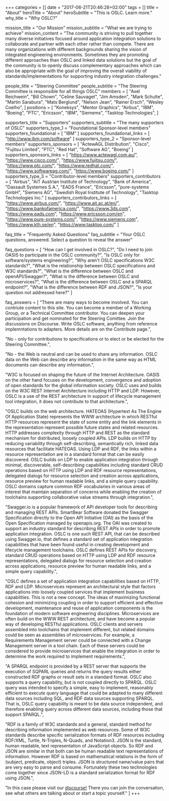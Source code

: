 +++
categories = []
date = "2017-06-21T20:46:28+02:00"
tags = []
title = "About"
heroTitle = "About"
heroSubtitle = "This is OSLC. Learn more."
why_title = "Why OSLC?"

mission_title = "Our Mission"
mission_subtitle = "What we are trying to achieve"
mission_content = "The community is striving to pull together many diverse initiatives focused around application integration solutions to collaborate and partner with each other rather than compete. There are many organizations with different backgrounds sharing the vision of integrated engineering environments. Sometimes they are promoting different approaches than OSLC and linked data solutions but the goal of the community is to openly discuss complementary approaches which can also be appropriate with the goal of improving the overall viability of standards/implementations for supporting industry integration challenges."

people_title = "Steering Committee"
people_subtitle = "The Steering Committee is responsible for all things OSLC"
members = [
  "Axel Reichwein",
  "Bill Chown",
  "Celine Sauvaget",
  "Jim Amsden",
  "Mark Schulte",
  "Martin Sarabura",
  "Mats Berglund",
  "Nelson Jean",
  "Rainer Ersch",
  "Wesley Coelho",
]
positions = [
  "Koneksys",
  "Mentor Graphics",
  "Airbus",
  "IBM",
  "Boeing",
  "PTC",
  "Ericsson",
  "IBM",
  "Siemems",
  "Tasktop Technologies",
]

supporters_title = "Supporters"
supporters_subtitle = "The many supporters of OSLC"
supporters_type_1 = "Foundational Sponsor-level members"
supporters_foundational = [
  "IBM"
]
supporters_foundational_links = [
  "http://www.ibm.com/software"
]
supporters_type_2 = "Sponsor-level members"
supporters_sponsors = [
  "ActewAGL Distribution",
  "Cisco",
  "Fujitsu Limited",
  "PTC",
  "Red Hat",
  "Software AG",
  "Boeing"
]
supporters_sponsors_links = [
  "https://www.actewagl.com.au/",
  "https://www.cisco.com/",
  "https://www.fujitsu.com/",
  "https://www.ptc.com/",
  "https://www.redhat.com/",
  "https://www.softwareag.com/",
  "https://www.boeing.com/"
]
supporters_type_3 = "Contributor-level members"
supporters_contributors = [
  "Airbus",
  "AIT Austrian Institute of Technology",
  "Bank of America",
  "Dassault Systemes S.A.",
  "EADS France",
  "Ericsson",
  "pure-systems GmbH",
  "Siemens AG",
  "Swedish Royal Institute of Technology",
  "Tasktop Technologies Inc."
]
supporters_contributors_links = [
  "https://www.airbus.com/",
  "https://www.ait.ac.at/en/",
  "https://www.bankofamerica.com/",
  "https://www.3ds.com",
  "https://www.eads.com",
  "https://www.ericsson.com/en",
  "https://www.pure-systems.com/",
  "https://www.siemens.com",
  "https://www.kth.se/en",
  "https://www.tasktop.com/"
]

faq_title = "Frequently Asked Questions"
faq_subtitle = "Your OSLC questions, answered. Select a question to reveal the answer"

faq_questions = [
  "How can I get involved in OSLC?",
  "Do I need to join OASIS to participate in the OSLC community?",
  "Is OSLC only for software/systems engineering?",
  "Why aren't OSLC specifications W3C standards?",
  "What is the relationship between OSLC specifications and W3C standards?",
  "What is the difference between OSLC and openAPI/Swagger?",
  "What is the difference between OSLC and microservices?",
  "What is the difference between OSLC and a SPARQL endpoint?",
  "What is the difference between RDF and JSON?",
  "Is your question not addressed here?"
]

faq_answers = [
  "There are many ways to become involved. You can contriute content to this site. You can become a member of a Working Group, or a Technical Committee contributor. You can deepen your participation and get nominated for the Steering Comittee. Join the discussions on Discourse. Write OSLC software, anything from reference implemntations to adapters. More details are on the Contribute page.",
  
  "No - only for contributions to specifications or to elect or be elected for the Steering Committee.",
  
  "No - the Web is neutral and can be used to share any information. OSLC data on the Web can describe any information in the same way as HTML documents can describe any information.",
  
  "W3C is focused on shaping the future of the Internet Architecture. OASIS on the other hand focuses on the development, convergence and adoption of open standards for the global information society. OSLC uses and builds on the W3C REST Internet Architecture including HTTP and LDP. However, OSLC is a use of the REST architecture in support of lifecycle management tool integration, it does not contribute to that architecture.",
  
  "OSLC builds on the web architecture. HATEOAS (Hypertext As The Engine Of Application State) represents the WWW architecture in which RESTful HTTP resources represent the state of some entity and the link elements in the representation represent possible future states and related resources. HTTP addresses complexity through HTTP and REST as the standard mechanism for distributed, loosely coupled APIs. LDP builds on HTTP by reducing variability through self-describing, semantically rich, linked data resources that facilitate HATEOAS. Using LDP and RDF, the links within a resource representation are in a standard format that can be easily discovered. OSLC builds on LDP to enable application integration through minimal, discoverable, self-describing capabilities including standard CRUD operations based on HTTP using LDP and RDF resource representations, delegated dialogs for resource selection and creation across applications, resource preview for human readable links, and a simple query capability. OSLC domains capture common RDF vocabularies in various areas of interest that maintain separation of concerns while enabling the creation of toolchains supporting collaborative value streams through integration.",
  
  "Swagger.io is a popular framework of API developer tools for describing and managing REST APIs. SmartBear Software donated the Swagger Specification directly to the Open API Initiative (OAI) as the basis of the Open Specification managed by openapis.org. The  OAI was created to support an industry standard for describing REST APIs in order to promote application integration. OSLC is one such REST API, that can be described using Swagger.io, that defines a standard set of application integration capabilities that have been found useful in creating development and lifecycle management toolchains. OSLC defines REST APIs for discovery, standard CRUD operations based on HTTP using LDP and RDF resource representations, delegated dialogs for resource selection and creation across applications, resource preview for human readable links, and a simple query capability.",

  "OSLC defines a set of application integration capabilities based on HTTP, RDF and LDP. Microservices represent an architectural style that factors applications into loosely coupled services that implement business capabilities. This is not a new concept. The ideas of maximizing functional cohesion and minimizing coupling in order to support efficient and effective development, maintenance and reuse of application components is the foundation of modern software engineering disciplines. Microservices are often build on the WWW REST architecture, and have become a popular way of developing RESTful applications. OSLC clients and servers assembled into toolchains that implement different, but related domains could be seen as assemblies of microservices. For example, a Requirements Management server could be connected with a Change Management server in a tool chain. Each of these servers could be considered to provide microservices that enable the integration in order to determine the work required to implement requirements.",

  "A SPARQL endpoint is provided by a REST server that supports the execution of SQPARL queries and returns the query results either constructed RDF graphs or result sets in a standard format. OSLC also supports a query capability, but is not coupled directly to SPARQL. OSLC query was intended to specify a simple, easy to implement, reasonably efficient to execute query language that could be adapted to many different data sources including SQL, and RDF data sources supporting SPARQL. That is, OSLC query capability is meant to be data source independent, and therefore enabling query across different data sources, including those that support SPARQL.",

  "RDF is a family of W3C standards and a general, standard method for describing information implemented as web resources. Some of W3C standards describe specific serialization formats of RDF resources including RDF/XML, Turtle, N-Triples, N-Quads, and Notation3. JSON is the standard, human readable, text representation of JavaScript objects. So RDF and JSON are similar in that both can be human readable text representations of information. However RDF is based on mathematical relations in the form of (subject, predicate, object) triples. JSON is structured name/value pairs that are very easy to parse and consume. Fortunately these two technologies come together since JSON-LD is a standard serialization format for RDF using JSON.",

  "In this case please visit our <a href='http://discourse.oslc.co'>discourse!</a> There you can join the conversation, see what others are talking about or start a topic yourself."
]
+++
